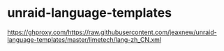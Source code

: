 # unraid-language-templates
https://ghproxy.com/https://raw.githubusercontent.com/jeaxnew/unraid-language-templates/master/limetech/lang-zh_CN.xml
